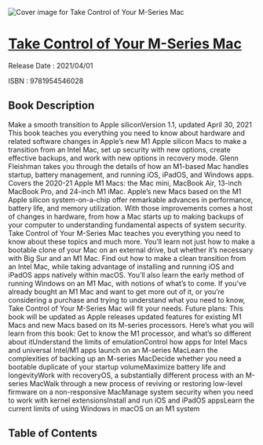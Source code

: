 ![Cover image for Take Control of Your M-Series Mac](https://imgdetail.ebookreading.net/cover/cover/202109/EB9781954546028.jpg)

[Take Control of Your M-Series Mac](https://ebookreading.net/view/book/Take+Control+of+Your+M-Series+Mac-EB9781954546028_1.html "Take Control of Your M-Series Mac")
====================================================================================================================

Release Date : 2021/04/01

ISBN : 9781954546028

Book Description
-----------------

Make a smooth transition to Apple siliconVersion 1.1, updated April 30, 2021
This book teaches you everything you need to know about hardware and related software changes in Apple’s new M1 Apple silicon Macs to make a transition from an Intel Mac, set up security with new options, create effective backups, and work with new options in recovery mode. Glenn Fleishman takes you through the details of how an M1-based Mac handles startup, battery management, and running iOS, iPadOS, and Windows apps. Covers the 2020-21 Apple M1 Macs: the Mac mini, MacBook Air, 13-inch MacBook Pro, and 24-inch M1 iMac.
Apple’s new Macs based on the M1 Apple silicon system-on-a-chip offer remarkable advances in performance, battery life, and memory utilization. With those improvements comes a host of changes in hardware, from how a Mac starts up to making backups of your computer to understanding fundamental aspects of system security. Take Control of Your M-Series Mac teaches you everything you need to know about these topics and much more.
You’ll learn not just how to make a bootable clone of your Mac on an external drive, but whether it’s necessary with Big Sur and an M1 Mac. Find out how to make a clean transition from an Intel Mac, while taking advantage of installing and running iOS and iPadOS apps natively within macOS. You’ll also learn the early method of running Windows on an M1 Mac, with notions of what’s to come.
If you’ve already bought an M1 Mac and want to get more out of it, or you’re considering a purchase and trying to understand what you need to know, Take Control of Your M-Series Mac will fit your needs.
Future plans: This book will be updated as Apple releases updated features for existing M1 Macs and new Macs based on its M-series processors.
Here’s what you will learn from this book:
Get to know the M1 processor, and what’s so different about itUnderstand the limits of emulationControl how apps for Intel Macs and universal Intel/M1 apps launch on an M-series MacLearn the complexities of backing up an M-series MacDecide whether you need a bootable duplicate of your startup volumeMaximize battery life and longevityWork with recoveryOS, a substantially different process with an M-series MacWalk through a new process of reviving or restoring low-level firmware on a non-responsive MacManage system security when you need to work with kernel extensionsInstall and run iOS and iPadOS appsLearn the current limits of using Windows in macOS on an M1 system

Table of Contents
-----------------


